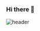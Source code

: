 ### Hi there 👋

![header](https://capsule-render.vercel.app/api?type=waving&color=#D38312"&height=400&section=header&text=newjinny&fontSize=90)
<!--
**newjinny/newjinny** is a ✨ _special_ ✨ repository because its `README.md` (this file) appears on your GitHub profile.

Here are some ideas to get you started:

- 🔭 I’m currently working on ...
- 🌱 I’m currently learning ...
- 👯 I’m looking to collaborate on ...
- 🤔 I’m looking for help with ...
- 💬 Ask me about ...
- 📫 How to reach me: ...
- 😄 Pronouns: ...
- ⚡ Fun fact: ...
-->
